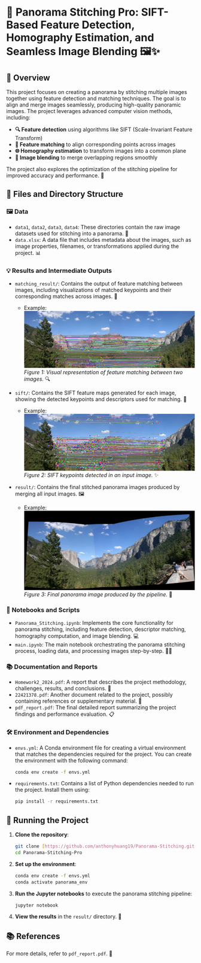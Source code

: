 # 🌄 **Panorama Stitching Pro: SIFT-Based Feature Detection, Homography Estimation, and Seamless Image Blending** 🖼️✨

## 🧐 **Overview**

This project focuses on creating a panorama by stitching multiple images together using feature detection and matching techniques. The goal is to align and merge images seamlessly, producing high-quality panoramic images. The project leverages advanced computer vision methods, including:

- **🔍 Feature detection** using algorithms like SIFT (Scale-Invariant Feature Transform)
- **🔗 Feature matching** to align corresponding points across images
- **🌐 Homography estimation** to transform images into a common plane
- **🔄 Image blending** to merge overlapping regions smoothly

The project also explores the optimization of the stitching pipeline for improved accuracy and performance. 🚀

## 📂 **Files and Directory Structure**

### 🖼️ **Data**

- `data1`, `data2`, `data3`, `data4`: These directories contain the raw image datasets used for stitching into a panorama. 📸
- `data.xlsx`: A data file that includes metadata about the images, such as image properties, filenames, or transformations applied during the project. 📊

### 💡 **Results and Intermediate Outputs**

- `matching_result/`: Contains the output of feature matching between images, including visualizations of matched keypoints and their corresponding matches across images. 🔑
  - Example:
    ![Matching Result](matching_result/local_window/data3.jpg)  
    *Figure 1: Visual representation of feature matching between two images.* 🔍

- `sift/`: Contains the SIFT feature maps generated for each image, showing the detected keypoints and descriptors used for matching. 🎯
  - Example:
    ![SIFT Keypoints](matching_result/sift/data3.jpg)  
    *Figure 2: SIFT keypoints detected in an input image.* ✨

- `result/`: Contains the final stitched panorama images produced by merging all input images. 🖼️
  - Example:
    ![Final Result](result/sift/data3.jpg)  
    *Figure 3: Final panorama image produced by the pipeline.* 🌟

### 📝 **Notebooks and Scripts**

- `Panorama_Stitching.ipynb`: Implements the core functionality for panorama stitching, including feature detection, descriptor matching, homography computation, and image blending. 💻
- `main.ipynb`: The main notebook orchestrating the panorama stitching process, loading data, and processing images step-by-step. 🧑‍💻

### 📚 **Documentation and Reports**

- `Homework2_2024.pdf`: A report that describes the project methodology, challenges, results, and conclusions. 📄
- `22421378.pdf`: Another document related to the project, possibly containing references or supplementary material. 📑
- `pdf_report.pdf`: The final detailed report summarizing the project findings and performance evaluation. 📋

### 🛠️ **Environment and Dependencies**

- `envs.yml`: A Conda environment file for creating a virtual environment that matches the dependencies required for the project. You can create the environment with the following command:
  ```bash
  conda env create -f envs.yml

- `requirements.txt`: Contains a list of Python dependencies needed to run the project. Install them using:
  ```bash
  pip install -r requirements.txt
  ```

## 🚀 **Running the Project**

1. **Clone the repository**:
   ```bash
   git clone [https://github.com/anthonyhuang19/Panorama-Stitching.git](https://github.com/anthonyhuang19/Panorama-Stitching-Pro.git)
   cd Panorama-Stitching-Pro
   ```

2. **Set up the environment**:
   ```bash
   conda env create -f envs.yml
   conda activate panorama_env
   ```

3. **Run the Jupyter notebooks** to execute the panorama stitching pipeline:
   ```bash
   jupyter notebook
   ```

4. **View the results** in the `result/` directory. 📂

## 📚 **References**

For more details, refer to `pdf_report.pdf`. 📖

